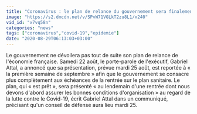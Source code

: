 ```yaml
---
title: "Coronavirus : le plan de relance du gouvernement sera finalement d\u00e9voil\u00e9 d\u00e9but septembre"
image: "https://s2.dmcdn.net/v/SPvW71VGLkT2zu8L1/x240"
vid_id: "x7vq58n"
categories: "news"
tags: ["coronavirus","covid-19","epidemie"]
date: "2020-08-29T06:13:03+03:00"
---
```

Le gouvernement ne dévoilera pas tout de suite son plan de relance de l'économie française. Samedi 22 août, le porte-parole de l'exécutif, Gabriel Attal, a annoncé que sa présentation, prévue mardi 25 août, est reportée à « la première semaine de septembre » afin que le gouvernement se consacre plus complètement aux échéances de la rentrée sur le plan sanitaire. Le plan, qui « est prêt », sera présenté « au lendemain d'une rentrée dont nous devons d'abord assurer les bonnes conditions d'organisation » au regard de la lutte contre le Covid-19, écrit Gabriel Attal dans un communiqué, précisant qu'un conseil de défense aura lieu mardi 25.  <br>
